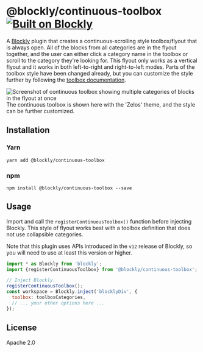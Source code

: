 # @blockly/continuous-toolbox [![Built on Blockly](https://tinyurl.com/built-on-blockly)](https://github.com/google/blockly)

A [Blockly](https://www.npmjs.com/package/blockly) plugin that creates a continuous-scrolling style toolbox/flyout that is always open. All of the blocks from all categories are in the flyout together, and the user can either click a category name in the toolbox or scroll to the category they're looking for. This flyout only works as a vertical flyout and it works in both left-to-right and right-to-left modes. Parts of the toolbox style have been changed already, but you can customize the style further by following the [toolbox documentation](https://developers.google.com/blockly/guides/configure/web/toolbox).

![Screenshot of continuous toolbox showing multiple categories of blocks in the flyout at once](https://github.com/google/blockly-samples/blob/master/plugins/continuous-toolbox/screenshot.png?raw=true)
The continuous toolbox is shown here with the 'Zelos' theme, and the style can be further customized.

## Installation

### Yarn

```
yarn add @blockly/continuous-toolbox
```

### npm

```
npm install @blockly/continuous-toolbox --save
```

## Usage

Import and call the `registerContinuousToolbox()` function before injecting
Blockly. This style of flyout works best with a toolbox definition that does
not use collapsible categories.

Note that this plugin uses APIs introduced in the `v12` release of Blockly, so
you will need to use at least this version or higher.

```js
import * as Blockly from 'blockly';
import {registerContinuousToolbox} from '@blockly/continuous-toolbox';

// Inject Blockly.
registerContinuousToolbox();
const workspace = Blockly.inject('blocklyDiv', {
  toolbox: toolboxCategories,
  // ... your other options here ...
});
```

## License

Apache 2.0
